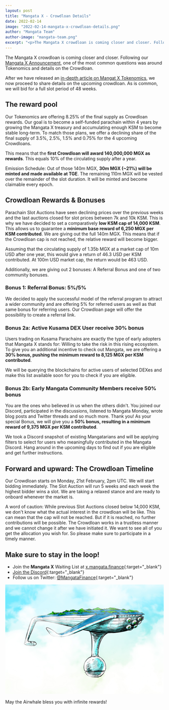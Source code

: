 ```yaml
---
layout: post
title: "Mangata X - Crowdloan Details"
date: 2022-02-14
image: "2022-02-14-mangata-x-crowdloan-details.png"
author: "Mangata Team"
author-image: "mangata-team.png"
excerpt: "<p>The Mangata X crowdloan is coming closer and closer. Following our Mangata X Announcement, one of the most common questions was around Tokenomics and details on the Crowdloan. After we have released an in-depth article on Mangat X Tokenomics, we now proceed to share details on the upcoming crowdloan. As is common, we will bid for a full slot period of 48 weeks.</p>"
---
```


The Mangata X crowdloan is coming closer and closer. Following our [Mangata X Announcement](https://blog.mangata.finance/blog/2021-12-21-introducing-mangata-x/), one of the most common questions was around Tokenomics and details on the Crowdloan.

After we have released an [in-depth article on Mangat X Tokenomics](https://blog.mangata.finance/blog/2022-02-13-the-mangata-playbook-part-3-tokenomics/), we now proceed to share details on the upcoming crowdloan. As is common, we will bid for a full slot period of 48 weeks.

## The reward pool
Our Tokenomics are offering 8.25% of the final supply as Crowdloan rewards. Our goal is to become a self-funded parachain within 4 years by growing the Mangata X treasury and accumulating enough KSM to become stable long-term. To match those plans, we offer a declining share of the final supply of 3.5%, 2.5%, 1.5% and 0.75% for the 4 upcoming Crowdloans.

This means that the **first Crowdloan will award 140,000,000 MGX as rewards**. This equals 10% of the circulating supply after a year.

Emission Schedule: Out of those 140m MGX, **30m MGX (~21%) will be minted and made available at TGE**. The remaining 110m MGX will be vested over the remainder of the slot duration. It will be minted and become claimable every epoch.

## Crowdloan Rewards & Bonuses
Parachain Slot Auctions have seen declining prices over the previous weeks and the last auctions closed for slot prices between 7k and 10k KSM. This is why we have decided to set a comparatively **low KSM cap of 14,000 KSM**. This allows us to guarantee a **minimum base reward of 6,250 MGX per KSM contributed**. We are giving out the full 140m MGX. This means that if the Crowdloan cap is not reached, the relative reward will become bigger.

Assuming that the circulating supply of 1.35b MGX at a market cap of 10m USD after one year, this would give a return of 46.3 USD per KSM contributed. At 100m USD market cap, the return would be 463 USD.

Additionally, we are giving out 2 bonuses: A Referral Bonus and one of two community bonuses.

### Bonus 1: Referral Bonus: 5%/5%
We decided to apply the successful model of the referral program to attract a wider community and are offering 5% for referred users as well as that same bonus for referring users. Our Crowdloan page will offer the possibility to create a referral link.

### Bonus 2a: Active Kusama DEX User receive 30% bonus
Users trading on Kusama Parachains are exactly the type of early adopters that Mangata X stands for: Willing to take the risk in this rising ecosystem. To give you an additional incentive to check out Mangata, we are offering a **30% bonus, pushing the minimum reward to 8,125 MGX per KSM contributed**.

We will be querying the blockchains for active users of selected DEXes and make this list available soon for you to check if you are eligible.

### Bonus 2b: Early Mangata Community Members receive 50% bonus
You are the ones who believed in us when the others didn't. You joined our Discord, participated in the discussions, listened to Mangata Monday, wrote blog posts and Twitter threads and so much more. Thank you!
As your special Bonus, we will give you a **50% bonus, resulting in a minimum reward of 9,375 MGX per KSM contributed**.

We took a Discord snapshot of existing Mangatarians and will be applying filters to select for users who meaningfully contributed in the Mangata Discord. Hang around in the upcoming days to find out if you are eligible and get further instructions.

## Forward and upward: The Crowdloan Timeline

Our Crowdloan starts on Monday, 21st February, 2pm UTC. We will start bidding immediately. The Slot Auction will run 5 weeks and each week the highest bidder wins a slot. We are taking a relaxed stance and are ready to onboard whenever the market is.

A word of caution: While previous Slot Auctions closed below 14,000 KSM, we don't know what the actual interest in the crowdloan will be like. This can mean that the cap will not be reached. But if it is reached, no further contributions will be possible. The Crowdloan works in a trustless manner and we cannot change it after we have initiated it. We want to see all of you get the allocation you wish for. So please make sure to participate in a timely manner. 

## Make sure to stay in the loop!
- Join the **Mangata X** Waiting List at [x.mangata.finance](https://x.mangata.finance/){:target="\_blank"}
- [Join the Discord](https://discord.gg/mangata){:target="\_blank"}
- Follow us on Twitter: [@MangataFinance](https://twitter.com/MangataFinance){:target="\_blank"}

![May the Airwhale bless you with infinite rewards!](/assets/posts/airwhale.jpg)

May the Airwhale bless you with infinite rewards!